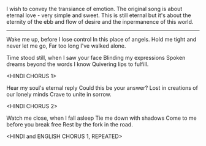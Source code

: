 I wish to convey the transiance of emotion. 
The original song is about eternal love - very simple and sweet. 
This is still eternal but it's about the eternity of the ebb and flow of desire and the inpermanence of this world.

-------------------------

Wake me up, before I lose control
In this place of angels.
Hold me tight and never let me go,
Far too long I've walked alone.

Time stood still, when I saw your face
Blinding my expressions
Spoken dreams beyond the words I know
Quivering lips to fulfill.

<HINDI CHORUS 1>

Hear my soul's eternal reply
Could this be your answer?
Lost in creations of our lonely minds
Crave to unite in sorrow.

<HINDI CHORUS 2>

Watch me close, when I fall asleep
Tie me down with shadows
Come to me before you break free
Rest by the fork in the road.

<HINDI and ENGLISH CHORUS 1, REPEATED>
